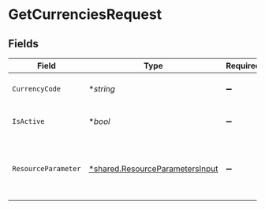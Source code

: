 # GetCurrenciesRequest


## Fields

| Field                                                                             | Type                                                                              | Required                                                                          | Description                                                                       |
| --------------------------------------------------------------------------------- | --------------------------------------------------------------------------------- | --------------------------------------------------------------------------------- | --------------------------------------------------------------------------------- |
| `CurrencyCode`                                                                    | **string*                                                                         | :heavy_minus_sign:                                                                | Filter by currency code.                                                          |
| `IsActive`                                                                        | **bool*                                                                           | :heavy_minus_sign:                                                                | Filter by isActive parameter..                                                    |
| `ResourceParameter`                                                               | [*shared.ResourceParametersInput](../../models/shared/resourceparametersinput.md) | :heavy_minus_sign:                                                                | Structure containing various resource-filter options                              |